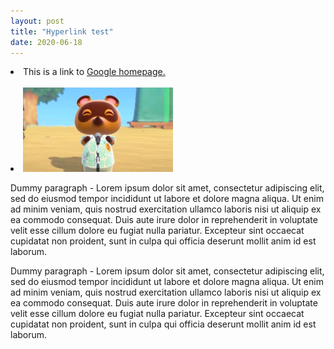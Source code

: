 ```yaml
---
layout: post
title: "Hyperlink test"
date: 2020-06-18
---
```


<p>
        <li>This is a link to <a href="https://www.google.com" title="all hail google senpai">Google homepage.</a></li><br>
        <li><a href="/" title="click to make it clap">
            <img src="/resources/tom-nook.jpg" alt="freezed tom nook" width="240" height="135"></a></li>
</p>

<p>
    Dummy paragraph - Lorem ipsum dolor sit amet, consectetur adipiscing elit, sed do eiusmod tempor incididunt ut labore et dolore magna aliqua. Ut enim ad minim veniam, quis nostrud exercitation ullamco laboris nisi ut aliquip ex ea commodo consequat. Duis aute irure dolor in reprehenderit in voluptate velit esse cillum dolore eu fugiat nulla pariatur. Excepteur sint occaecat cupidatat non proident, sunt in culpa qui officia deserunt mollit anim id est laborum.
</p>

<p>
    Dummy paragraph - Lorem ipsum dolor sit amet, consectetur adipiscing elit, sed do eiusmod tempor incididunt ut labore et dolore magna aliqua. Ut enim ad minim veniam, quis nostrud exercitation ullamco laboris nisi ut aliquip ex ea commodo consequat. Duis aute irure dolor in reprehenderit in voluptate velit esse cillum dolore eu fugiat nulla pariatur. Excepteur sint occaecat cupidatat non proident, sunt in culpa qui officia deserunt mollit anim id est laborum.
</p>